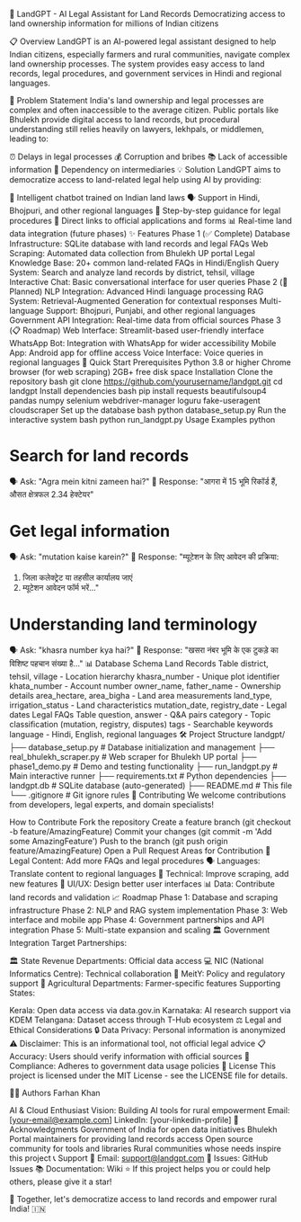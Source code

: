 🌾 LandGPT - AI Legal Assistant for Land Records
Democratizing access to land ownership information for millions of Indian citizens

📋 Overview
LandGPT is an AI-powered legal assistant designed to help Indian citizens, especially farmers and rural communities, navigate complex land ownership processes. The system provides easy access to land records, legal procedures, and government services in Hindi and regional languages.

🎯 Problem Statement
India's land ownership and legal processes are complex and often inaccessible to the average citizen. Public portals like Bhulekh provide digital access to land records, but procedural understanding still relies heavily on lawyers, lekhpals, or middlemen, leading to:

⏰ Delays in legal processes
💰 Corruption and bribes
📚 Lack of accessible information
🚫 Dependency on intermediaries
💡 Solution
LandGPT aims to democratize access to land-related legal help using AI by providing:

🤖 Intelligent chatbot trained on Indian land laws
🗣️ Support in Hindi, Bhojpuri, and other regional languages
📝 Step-by-step guidance for legal procedures
🔗 Direct links to official applications and forms
📊 Real-time land data integration (future phases)
✨ Features
Phase 1 (✅ Complete)
Database Infrastructure: SQLite database with land records and legal FAQs
Web Scraping: Automated data collection from Bhulekh UP portal
Legal Knowledge Base: 20+ common land-related FAQs in Hindi/English
Query System: Search and analyze land records by district, tehsil, village
Interactive Chat: Basic conversational interface for user queries
Phase 2 (🚧 Planned)
NLP Integration: Advanced Hindi language processing
RAG System: Retrieval-Augmented Generation for contextual responses
Multi-language Support: Bhojpuri, Punjabi, and other regional languages
Government API Integration: Real-time data from official sources
Phase 3 (📋 Roadmap)
Web Interface: Streamlit-based user-friendly interface
WhatsApp Bot: Integration with WhatsApp for wider accessibility
Mobile App: Android app for offline access
Voice Interface: Voice queries in regional languages
🚀 Quick Start
Prerequisites
Python 3.8 or higher
Chrome browser (for web scraping)
2GB+ free disk space
Installation
Clone the repository
bash
git clone https://github.com/yourusername/landgpt.git
cd landgpt
Install dependencies
bash
pip install requests beautifulsoup4 pandas numpy selenium webdriver-manager loguru fake-useragent cloudscraper
Set up the database
bash
python database_setup.py
Run the interactive system
bash
python run_landgpt.py
Usage Examples
python
# Search for land records
🗣️ Ask: "Agra mein kitni zameen hai?"
🤖 Response: "आगरा में 15 भूमि रिकॉर्ड हैं, औसत क्षेत्रफल 2.34 हेक्टेयर"

# Get legal information
🗣️ Ask: "mutation kaise karein?"
🤖 Response: "म्यूटेशन के लिए आवेदन की प्रक्रिया:
1. जिला कलेक्ट्रेट या तहसील कार्यालय जाएं
2. म्यूटेशन आवेदन फॉर्म भरें..."

# Understanding land terminology
🗣️ Ask: "khasra number kya hai?"
🤖 Response: "खसरा नंबर भूमि के एक टुकड़े का विशिष्ट पहचान संख्या है..."
📊 Database Schema
Land Records Table
district, tehsil, village - Location hierarchy
khasra_number - Unique plot identifier
khata_number - Account number
owner_name, father_name - Ownership details
area_hectare, area_bigha - Land area measurements
land_type, irrigation_status - Land characteristics
mutation_date, registry_date - Legal dates
Legal FAQs Table
question, answer - Q&A pairs
category - Topic classification (mutation, registry, disputes)
tags - Searchable keywords
language - Hindi, English, regional languages
🛠️ Project Structure
landgpt/
├── database_setup.py          # Database initialization and management
├── real_bhulekh_scraper.py    # Web scraper for Bhulekh UP portal
├── phase1_demo.py             # Demo and testing functionality
├── run_landgpt.py             # Main interactive runner
├── requirements.txt           # Python dependencies
├── landgpt.db                 # SQLite database (auto-generated)
├── README.md                  # This file
└── .gitignore                 # Git ignore rules
🤝 Contributing
We welcome contributions from developers, legal experts, and domain specialists!

How to Contribute
Fork the repository
Create a feature branch (git checkout -b feature/AmazingFeature)
Commit your changes (git commit -m 'Add some AmazingFeature')
Push to the branch (git push origin feature/AmazingFeature)
Open a Pull Request
Areas for Contribution
📝 Legal Content: Add more FAQs and legal procedures
🗣️ Languages: Translate content to regional languages
🔧 Technical: Improve scraping, add new features
🎨 UI/UX: Design better user interfaces
📊 Data: Contribute land records and validation
📈 Roadmap
 Phase 1: Database and scraping infrastructure
 Phase 2: NLP and RAG system implementation
 Phase 3: Web interface and mobile app
 Phase 4: Government partnerships and API integration
 Phase 5: Multi-state expansion and scaling
🏛️ Government Integration
Target Partnerships:

🏛️ State Revenue Departments: Official data access
💻 NIC (National Informatics Centre): Technical collaboration
🚀 MeitY: Policy and regulatory support
🌾 Agricultural Departments: Farmer-specific features
Supporting States:

Kerala: Open data access via data.gov.in
Karnataka: AI research support via KDEM
Telangana: Dataset access through T-Hub ecosystem
⚖️ Legal and Ethical Considerations
🔒 Data Privacy: Personal information is anonymized
⚠️ Disclaimer: This is an informational tool, not official legal advice
📋 Accuracy: Users should verify information with official sources
🤝 Compliance: Adheres to government data usage policies
📄 License
This project is licensed under the MIT License - see the LICENSE file for details.

👨‍💻 Authors
Farhan Khan

AI & Cloud Enthusiast
Vision: Building AI tools for rural empowerment
Email: [your-email@example.com]
LinkedIn: [your-linkedin-profile]
🙏 Acknowledgments
Government of India for open data initiatives
Bhulekh Portal maintainers for providing land records access
Open source community for tools and libraries
Rural communities whose needs inspire this project
📞 Support
📧 Email: support@landgpt.com
💬 Issues: GitHub Issues
📚 Documentation: Wiki
⭐ If this project helps you or could help others, please give it a star!

🌾 Together, let's democratize access to land records and empower rural India! 🇮🇳

